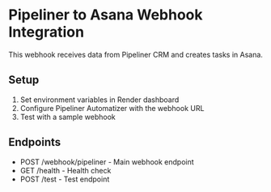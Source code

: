 # Pipeliner to Asana Webhook Integration

This webhook receives data from Pipeliner CRM and creates tasks in Asana.

## Setup
1. Set environment variables in Render dashboard
2. Configure Pipeliner Automatizer with the webhook URL
3. Test with a sample webhook

## Endpoints
- POST /webhook/pipeliner - Main webhook endpoint
- GET /health - Health check
- POST /test - Test endpoint